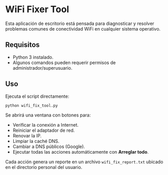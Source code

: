# WiFi Fixer Tool

Esta aplicación de escritorio está pensada para diagnosticar y resolver problemas comunes de conectividad WiFi en cualquier sistema operativo.

## Requisitos
- Python 3 instalado.
- Algunos comandos pueden requerir permisos de administrador/superusuario.

## Uso

Ejecuta el script directamente:

```bash
python wifi_fix_tool.py
```

Se abrirá una ventana con botones para:
- Verificar la conexión a Internet.
- Reiniciar el adaptador de red.
- Renovar la IP.
- Limpiar la caché DNS.
- Cambiar a DNS públicos (Google).
- Ejecutar todas las acciones automáticamente con **Arreglar todo**.

Cada acción genera un reporte en un archivo `wifi_fix_report.txt` ubicado en el directorio personal del usuario.
